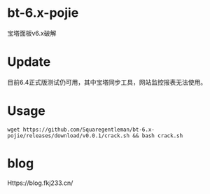 # bt-6.x-pojie
宝塔面板v6.x破解

# Update
目前6.4正式版测试仍可用，其中宝塔同步工具，网站监控报表无法使用。

# Usage

`wget https://github.com/Squaregentleman/bt-6.x-pojie/releases/download/v0.0.1/crack.sh && bash crack.sh`


# blog

Https://blog.fkj233.cn/
